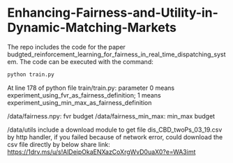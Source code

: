 # Enhancing-Fairness-and-Utility-in-Dynamic-Matching-Markets

The repo includes the code for the paper budgted_reinforcement_learning_for_fairness_in_real_time_dispatching_system. The code can be executed with the command:

```python
python train.py
```

At line 178 of python file train/train.py:  parameter 0 means experiment_using_fvr_as_fairness_definition; 1 means experiment_using_min_max_as_fairness_definition

/data/fairness.npy: fvr budget
/data/fairness_min_max: min_max budget

/data/utils include a download module to get file dis_CBD_twoPs_03_19.csv by http handler, if you failed because of network error, could download the csv file directly by below share link:
https://1drv.ms/u/s!AlDeipOkaENXazCoXrgWvD0uaX0?e=WA3imt